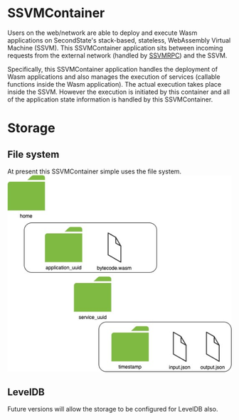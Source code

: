 # SSVMContainer
Users on the web/network are able to deploy and execute Wasm applications on SecondState's stack-based, stateless, WebAssembly Virtual Machine (SSVM). This SSVMContainer application sits between incoming requests from the external network (handled by [SSVMRPC](https://github.com/second-state/SSVMRPC)) and the SSVM. 

Specifically, this SSVMContainer application handles the deployment of Wasm applications and also manages the execution of services (callable functions inside the Wasm application). The actual execution takes place inside the SSVM. However the execution is initiated by this container and all of the application state information is handled by this SSVMContainer.

# Storage

## File system
At present this SSVMContainer simple uses the file system.
![storage file system](https://github.com/second-state/SSVMContainer/blob/master/storage_file_system.jpg)

## LevelDB
Future versions will allow the storage to be configured for LevelDB also.
